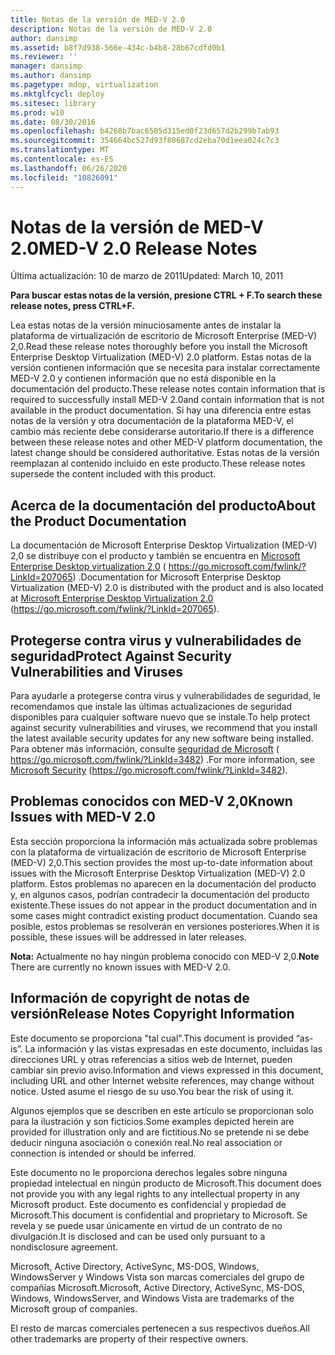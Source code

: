 ```yaml
---
title: Notas de la versión de MED-V 2.0
description: Notas de la versión de MED-V 2.0
author: dansimp
ms.assetid: b8f7d938-566e-434c-b4b8-28b67cdfd0b1
ms.reviewer: ''
manager: dansimp
ms.author: dansimp
ms.pagetype: mdop, virtualization
ms.mktglfcycl: deploy
ms.sitesec: library
ms.prod: w10
ms.date: 08/30/2016
ms.openlocfilehash: b4268b7bac6505d315ed0f23d657d2b299b7ab93
ms.sourcegitcommit: 354664bc527d93f80687cd2eba70d1eea024c7c3
ms.translationtype: MT
ms.contentlocale: es-ES
ms.lasthandoff: 06/26/2020
ms.locfileid: "10826091"
---
```

# <span data-ttu-id="01510-103">Notas de la versión de MED-V 2.0</span><span class="sxs-lookup"><span data-stu-id="01510-103">MED-V 2.0 Release Notes</span></span>


<span data-ttu-id="01510-104">Última actualización: 10 de marzo de 2011</span><span class="sxs-lookup"><span data-stu-id="01510-104">Updated: March 10, 2011</span></span>

**<span data-ttu-id="01510-105">Para buscar estas notas de la versión, presione CTRL + F.</span><span class="sxs-lookup"><span data-stu-id="01510-105">To search these release notes, press CTRL+F.</span></span>**

<span data-ttu-id="01510-106">Lea estas notas de la versión minuciosamente antes de instalar la plataforma de virtualización de escritorio de Microsoft Enterprise (MED-V) 2,0.</span><span class="sxs-lookup"><span data-stu-id="01510-106">Read these release notes thoroughly before you install the Microsoft Enterprise Desktop Virtualization (MED-V) 2.0 platform.</span></span> <span data-ttu-id="01510-107">Estas notas de la versión contienen información que se necesita para instalar correctamente MED-V 2.0 y contienen información que no está disponible en la documentación del producto.</span><span class="sxs-lookup"><span data-stu-id="01510-107">These release notes contain information that is required to successfully install MED-V 2.0and contain information that is not available in the product documentation.</span></span> <span data-ttu-id="01510-108">Si hay una diferencia entre estas notas de la versión y otra documentación de la plataforma MED-V, el cambio más reciente debe considerarse autoritario.</span><span class="sxs-lookup"><span data-stu-id="01510-108">If there is a difference between these release notes and other MED-V platform documentation, the latest change should be considered authoritative.</span></span> <span data-ttu-id="01510-109">Estas notas de la versión reemplazan al contenido incluido en este producto.</span><span class="sxs-lookup"><span data-stu-id="01510-109">These release notes supersede the content included with this product.</span></span>

## <span data-ttu-id="01510-110">Acerca de la documentación del producto</span><span class="sxs-lookup"><span data-stu-id="01510-110">About the Product Documentation</span></span>


<span data-ttu-id="01510-111">La documentación de Microsoft Enterprise Desktop Virtualization (MED-V) 2,0 se distribuye con el producto y también se encuentra en [Microsoft Enterprise Desktop virtualization 2,0](https://go.microsoft.com/fwlink/?LinkID=207065) ( https://go.microsoft.com/fwlink/?LinkId=207065) .</span><span class="sxs-lookup"><span data-stu-id="01510-111">Documentation for Microsoft Enterprise Desktop Virtualization (MED-V) 2.0 is distributed with the product and is also located at [Microsoft Enterprise Desktop Virtualization 2.0](https://go.microsoft.com/fwlink/?LinkID=207065) (https://go.microsoft.com/fwlink/?LinkId=207065).</span></span>

## <span data-ttu-id="01510-112">Protegerse contra virus y vulnerabilidades de seguridad</span><span class="sxs-lookup"><span data-stu-id="01510-112">Protect Against Security Vulnerabilities and Viruses</span></span>


<span data-ttu-id="01510-113">Para ayudarle a protegerse contra virus y vulnerabilidades de seguridad, le recomendamos que instale las últimas actualizaciones de seguridad disponibles para cualquier software nuevo que se instale.</span><span class="sxs-lookup"><span data-stu-id="01510-113">To help protect against security vulnerabilities and viruses, we recommend that you install the latest available security updates for any new software being installed.</span></span> <span data-ttu-id="01510-114">Para obtener más información, consulte [seguridad de Microsoft](https://go.microsoft.com/fwlink/?LinkId=3482) ( https://go.microsoft.com/fwlink/?LinkId=3482) .</span><span class="sxs-lookup"><span data-stu-id="01510-114">For more information, see [Microsoft Security](https://go.microsoft.com/fwlink/?LinkId=3482) (https://go.microsoft.com/fwlink/?LinkId=3482).</span></span>

## <span data-ttu-id="01510-115">Problemas conocidos con MED-V 2,0</span><span class="sxs-lookup"><span data-stu-id="01510-115">Known Issues with MED-V 2.0</span></span>


<span data-ttu-id="01510-116">Esta sección proporciona la información más actualizada sobre problemas con la plataforma de virtualización de escritorio de Microsoft Enterprise (MED-V) 2,0.</span><span class="sxs-lookup"><span data-stu-id="01510-116">This section provides the most up-to-date information about issues with the Microsoft Enterprise Desktop Virtualization (MED-V) 2.0 platform.</span></span> <span data-ttu-id="01510-117">Estos problemas no aparecen en la documentación del producto y, en algunos casos, podrían contradecir la documentación del producto existente.</span><span class="sxs-lookup"><span data-stu-id="01510-117">These issues do not appear in the product documentation and in some cases might contradict existing product documentation.</span></span> <span data-ttu-id="01510-118">Cuando sea posible, estos problemas se resolverán en versiones posteriores.</span><span class="sxs-lookup"><span data-stu-id="01510-118">When it is possible, these issues will be addressed in later releases.</span></span>

<span data-ttu-id="01510-119">**Nota:**  Actualmente no hay ningún problema conocido con MED-V 2,0.</span><span class="sxs-lookup"><span data-stu-id="01510-119">**Note** There are currently no known issues with MED-V 2.0.</span></span>

 

## <span data-ttu-id="01510-120">Información de copyright de notas de versión</span><span class="sxs-lookup"><span data-stu-id="01510-120">Release Notes Copyright Information</span></span>


<span data-ttu-id="01510-121">Este documento se proporciona "tal cual".</span><span class="sxs-lookup"><span data-stu-id="01510-121">This document is provided “as-is”.</span></span> <span data-ttu-id="01510-122">La información y las vistas expresadas en este documento, incluidas las direcciones URL y otras referencias a sitios web de Internet, pueden cambiar sin previo aviso.</span><span class="sxs-lookup"><span data-stu-id="01510-122">Information and views expressed in this document, including URL and other Internet website references, may change without notice.</span></span> <span data-ttu-id="01510-123">Usted asume el riesgo de su uso.</span><span class="sxs-lookup"><span data-stu-id="01510-123">You bear the risk of using it.</span></span>

<span data-ttu-id="01510-124">Algunos ejemplos que se describen en este artículo se proporcionan solo para la ilustración y son ficticios.</span><span class="sxs-lookup"><span data-stu-id="01510-124">Some examples depicted herein are provided for illustration only and are fictitious.</span></span><span data-ttu-id="01510-125">No se pretende ni se debe deducir ninguna asociación o conexión real.</span><span class="sxs-lookup"><span data-stu-id="01510-125">No real association or connection is intended or should be inferred.</span></span>

<span data-ttu-id="01510-126">Este documento no le proporciona derechos legales sobre ninguna propiedad intelectual en ningún producto de Microsoft.</span><span class="sxs-lookup"><span data-stu-id="01510-126">This document does not provide you with any legal rights to any intellectual property in any Microsoft product.</span></span> <span data-ttu-id="01510-127">Este documento es confidencial y propiedad de Microsoft.</span><span class="sxs-lookup"><span data-stu-id="01510-127">This document is confidential and proprietary to Microsoft.</span></span> <span data-ttu-id="01510-128">Se revela y se puede usar únicamente en virtud de un contrato de no divulgación.</span><span class="sxs-lookup"><span data-stu-id="01510-128">It is disclosed and can be used only pursuant to a nondisclosure agreement.</span></span>



<span data-ttu-id="01510-129">Microsoft, Active Directory, ActiveSync, MS-DOS, Windows, WindowsServer y Windows Vista son marcas comerciales del grupo de compañías Microsoft.</span><span class="sxs-lookup"><span data-stu-id="01510-129">Microsoft, Active Directory, ActiveSync, MS-DOS, Windows, WindowsServer, and Windows Vista are trademarks of the Microsoft group of companies.</span></span>

<span data-ttu-id="01510-130">El resto de marcas comerciales pertenecen a sus respectivos dueños.</span><span class="sxs-lookup"><span data-stu-id="01510-130">All other trademarks are property of their respective owners.</span></span>

 

 





